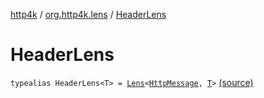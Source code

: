 [http4k](../index.md) / [org.http4k.lens](index.md) / [HeaderLens](./-header-lens.md)

# HeaderLens

`typealias HeaderLens<T> = `[`Lens`](-lens/index.md)`<`[`HttpMessage`](../org.http4k.core/-http-message/index.md)`, `[`T`](-header-lens.md#T)`>` [(source)](https://github.com/http4k/http4k/blob/master/http4k-core/src/main/kotlin/org/http4k/lens/header.kt#L10)